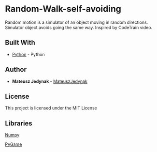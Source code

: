 # Random-Walk-self-avoiding
Random motion is a simulator of an object moving in random directions. Simulator object avoids going the same way. Inspired by CodeTrain video.
## Built With

* [Python](https://www.python.org/) - Python

## Author

* **Mateusz Jedynak** - [MateuszJedynak](https://github.com/MateuszJed)


## License

This project is licensed under the MIT License

## Libraries

[Numpy](http://www.numpy.org/)

[PyGame](https://www.pygame.org/news)
